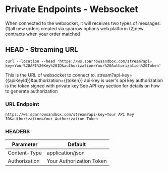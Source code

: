 # Private Endpoints - Websocket
When connected to the websocket, it will receives two types of messages: (1)all new orders created via sparrow options web platform (2)new contracts when your order matched

## HEAD - Streaming URL
```shell
curl --location --head 'https://ws.sparrowsandbox.com/stream?api-key=Your%20API%20Key%20ID&authorization=Your%20Authorization%20Token'
```

This is the URL of websocket to connect to. stream?api-key={{apiKeyId}}&authorization={{token}} api-key is user's api key authorization is the token signed with private key See API key section for details on how to generate authorization

### URL Endpoint
`https://ws.sparrowsandbox.com/stream?api-key=Your API Key ID&authorization=Your Authorization Token`

### HEADERS
Parameter | Default 
--------- | ------- 
Content-Type | application/json
Authorization | Your Authorization Token

<!-- END  POST - Create new trade order with unitPremium -->
